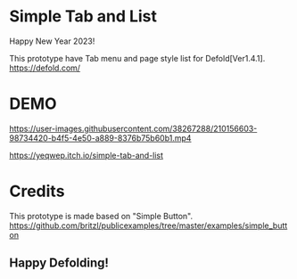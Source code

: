 # Simple Tab and List
 Happy New Year 2023!  

 This prototype have Tab menu and page style list for Defold[Ver1.4.1].  
 https://defold.com/  
# DEMO

https://user-images.githubusercontent.com/38267288/210156603-98734420-b4f5-4e50-a889-8376b75b60b1.mp4
  
 https://yeqwep.itch.io/simple-tab-and-list  
# Credits
 This prototype is made based on "Simple Button".  
 https://github.com/britzl/publicexamples/tree/master/examples/simple_button

Happy Defolding!
---
